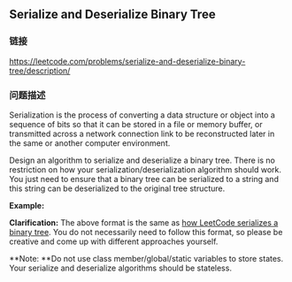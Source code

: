 ## Serialize and Deserialize Binary Tree  
### 链接  
https://leetcode.com/problems/serialize-and-deserialize-binary-tree/description/  
### 问题描述
Serialization is the process of converting a data structure or object into a sequence of bits so that it can be stored in a file or memory buffer, or transmitted across a network connection link to be reconstructed later in the same or another computer environment.

Design an algorithm to serialize and deserialize a binary tree. There is no restriction on how your serialization/deserialization algorithm should work. You just need to ensure that a binary tree can be serialized to a string and this string can be deserialized to the original tree structure.

**Example:&nbsp;**

**Clarification:** The above format is the same as [how LeetCode serializes a binary tree](/faq/#binary-tree). You do not necessarily need to follow this format, so please be creative and come up with different approaches yourself.

**Note:&nbsp;**Do not use class member/global/static variables to store states. Your serialize and deserialize algorithms should be stateless.
